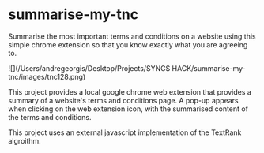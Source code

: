 # summarise-my-tnc

Summarise the most important terms and conditions on a website using this simple chrome extension so that you know exactly what you are agreeing to.

![](/Users/andregeorgis/Desktop/Projects/SYNCS HACK/summarise-my-tnc/images/tnc128.png)

This project provides a local google chrome web extension that provides a summary of a website's terms and conditions page. A pop-up appears when clicking on the web extension icon, with the summarised content of the terms and conditions.

This project uses an external javascript implementation of the TextRank algroithm.

